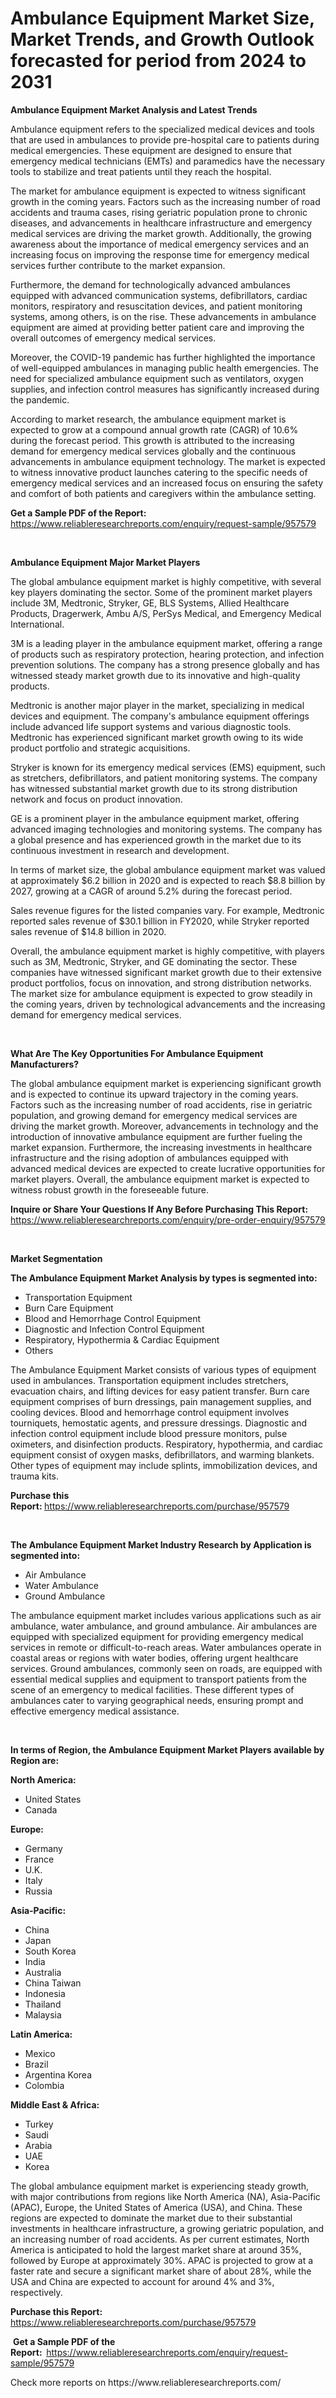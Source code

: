 <p><h1>Ambulance Equipment Market Size, Market Trends, and Growth Outlook forecasted for period from 2024 to 2031</h1></p><p><strong>Ambulance Equipment Market Analysis and Latest Trends</strong></p>
<p><p>Ambulance equipment refers to the specialized medical devices and tools that are used in ambulances to provide pre-hospital care to patients during medical emergencies. These equipment are designed to ensure that emergency medical technicians (EMTs) and paramedics have the necessary tools to stabilize and treat patients until they reach the hospital.</p><p>The market for ambulance equipment is expected to witness significant growth in the coming years. Factors such as the increasing number of road accidents and trauma cases, rising geriatric population prone to chronic diseases, and advancements in healthcare infrastructure and emergency medical services are driving the market growth. Additionally, the growing awareness about the importance of medical emergency services and an increasing focus on improving the response time for emergency medical services further contribute to the market expansion.</p><p>Furthermore, the demand for technologically advanced ambulances equipped with advanced communication systems, defibrillators, cardiac monitors, respiratory and resuscitation devices, and patient monitoring systems, among others, is on the rise. These advancements in ambulance equipment are aimed at providing better patient care and improving the overall outcomes of emergency medical services.</p><p>Moreover, the COVID-19 pandemic has further highlighted the importance of well-equipped ambulances in managing public health emergencies. The need for specialized ambulance equipment such as ventilators, oxygen supplies, and infection control measures has significantly increased during the pandemic.</p><p>According to market research, the ambulance equipment market is expected to grow at a compound annual growth rate (CAGR) of 10.6% during the forecast period. This growth is attributed to the increasing demand for emergency medical services globally and the continuous advancements in ambulance equipment technology. The market is expected to witness innovative product launches catering to the specific needs of emergency medical services and an increased focus on ensuring the safety and comfort of both patients and caregivers within the ambulance setting.</p></p>
<p><strong>Get a Sample PDF of the Report:&nbsp;</strong> <a href="https://www.reliableresearchreports.com/enquiry/request-sample/957579">https://www.reliableresearchreports.com/enquiry/request-sample/957579</a></p>
<p>&nbsp;</p>
<p><strong>Ambulance Equipment Major Market Players</strong></p>
<p><p>The global ambulance equipment market is highly competitive, with several key players dominating the sector. Some of the prominent market players include 3M, Medtronic, Stryker, GE, BLS Systems, Allied Healthcare Products, Dragerwerk, Ambu A/S, PerSys Medical, and Emergency Medical International.</p><p>3M is a leading player in the ambulance equipment market, offering a range of products such as respiratory protection, hearing protection, and infection prevention solutions. The company has a strong presence globally and has witnessed steady market growth due to its innovative and high-quality products.</p><p>Medtronic is another major player in the market, specializing in medical devices and equipment. The company's ambulance equipment offerings include advanced life support systems and various diagnostic tools. Medtronic has experienced significant market growth owing to its wide product portfolio and strategic acquisitions.</p><p>Stryker is known for its emergency medical services (EMS) equipment, such as stretchers, defibrillators, and patient monitoring systems. The company has witnessed substantial market growth due to its strong distribution network and focus on product innovation.</p><p>GE is a prominent player in the ambulance equipment market, offering advanced imaging technologies and monitoring systems. The company has a global presence and has experienced growth in the market due to its continuous investment in research and development.</p><p>In terms of market size, the global ambulance equipment market was valued at approximately $6.2 billion in 2020 and is expected to reach $8.8 billion by 2027, growing at a CAGR of around 5.2% during the forecast period.</p><p>Sales revenue figures for the listed companies vary. For example, Medtronic reported sales revenue of $30.1 billion in FY2020, while Stryker reported sales revenue of $14.8 billion in 2020.</p><p>Overall, the ambulance equipment market is highly competitive, with players such as 3M, Medtronic, Stryker, and GE dominating the sector. These companies have witnessed significant market growth due to their extensive product portfolios, focus on innovation, and strong distribution networks. The market size for ambulance equipment is expected to grow steadily in the coming years, driven by technological advancements and the increasing demand for emergency medical services.</p></p>
<p>&nbsp;</p>
<p><strong>What Are The Key Opportunities For Ambulance Equipment Manufacturers?</strong></p>
<p><p>The global ambulance equipment market is experiencing significant growth and is expected to continue its upward trajectory in the coming years. Factors such as the increasing number of road accidents, rise in geriatric population, and growing demand for emergency medical services are driving the market growth. Moreover, advancements in technology and the introduction of innovative ambulance equipment are further fueling the market expansion. Furthermore, the increasing investments in healthcare infrastructure and the rising adoption of ambulances equipped with advanced medical devices are expected to create lucrative opportunities for market players. Overall, the ambulance equipment market is expected to witness robust growth in the foreseeable future.</p></p>
<p><strong>Inquire or Share Your Questions If Any Before Purchasing This Report:</strong> <a href="https://www.reliableresearchreports.com/enquiry/pre-order-enquiry/957579">https://www.reliableresearchreports.com/enquiry/pre-order-enquiry/957579</a></p>
<p>&nbsp;</p>
<p><strong>Market Segmentation</strong></p>
<p><strong>The Ambulance Equipment Market Analysis by types is segmented into:</strong></p>
<p><ul><li>Transportation Equipment</li><li>Burn Care Equipment</li><li>Blood and Hemorrhage Control Equipment</li><li>Diagnostic and Infection Control Equipment</li><li>Respiratory, Hypothermia & Cardiac Equipment</li><li>Others</li></ul></p>
<p><p>The Ambulance Equipment Market consists of various types of equipment used in ambulances. Transportation equipment includes stretchers, evacuation chairs, and lifting devices for easy patient transfer. Burn care equipment comprises of burn dressings, pain management supplies, and cooling devices. Blood and hemorrhage control equipment involves tourniquets, hemostatic agents, and pressure dressings. Diagnostic and infection control equipment include blood pressure monitors, pulse oximeters, and disinfection products. Respiratory, hypothermia, and cardiac equipment consist of oxygen masks, defibrillators, and warming blankets. Other types of equipment may include splints, immobilization devices, and trauma kits.</p></p>
<p><strong>Purchase this Report:&nbsp;</strong><a href="https://www.reliableresearchreports.com/purchase/957579">https://www.reliableresearchreports.com/purchase/957579</a></p>
<p>&nbsp;</p>
<p><strong>The Ambulance Equipment Market Industry Research by Application is segmented into:</strong></p>
<p><ul><li>Air Ambulance</li><li>Water Ambulance</li><li>Ground Ambulance</li></ul></p>
<p><p>The ambulance equipment market includes various applications such as air ambulance, water ambulance, and ground ambulance. Air ambulances are equipped with specialized equipment for providing emergency medical services in remote or difficult-to-reach areas. Water ambulances operate in coastal areas or regions with water bodies, offering urgent healthcare services. Ground ambulances, commonly seen on roads, are equipped with essential medical supplies and equipment to transport patients from the scene of an emergency to medical facilities. These different types of ambulances cater to varying geographical needs, ensuring prompt and effective emergency medical assistance.</p></p>
<p>&nbsp;</p>
<p><strong>In terms of Region, the Ambulance Equipment Market Players available by Region are:</strong></p>
<p>
    <p> <strong> North America: </strong>
        <ul>
            <li>United States</li>
            <li>Canada</li>
        </ul>
        </p> 
    <p> <strong> Europe: </strong>
        <ul>
            <li>Germany</li>
            <li>France</li>
            <li>U.K.</li>
            <li>Italy</li>
            <li>Russia</li>
        </ul>
        </p> 
    <p> <strong> Asia-Pacific: </strong>
        <ul>
            <li>China</li>
            <li>Japan</li>
            <li>South Korea</li>
            <li>India</li>
            <li>Australia</li>
            <li>China Taiwan</li>
            <li>Indonesia</li>
            <li>Thailand</li>
            <li>Malaysia</li>
        </ul>
        </p> 
    <p> <strong> Latin America: </strong>
        <ul>
            <li>Mexico</li>
            <li>Brazil</li>
            <li>Argentina Korea</li>
            <li>Colombia</li>
        </ul>
        </p> 
    <p> <strong> Middle East & Africa: </strong>
        <ul>
            <li>Turkey</li>
            <li>Saudi</li>
            <li>Arabia</li>
            <li>UAE</li>
            <li>Korea</li>
        </ul>
    </p>
    </p>
<p><p>The global ambulance equipment market is experiencing steady growth, with major contributions from regions like North America (NA), Asia-Pacific (APAC), Europe, the United States of America (USA), and China. These regions are expected to dominate the market due to their substantial investments in healthcare infrastructure, a growing geriatric population, and an increasing number of road accidents. As per current estimates, North America is anticipated to hold the largest market share at around 35%, followed by Europe at approximately 30%. APAC is projected to grow at a faster rate and secure a significant market share of about 28%, while the USA and China are expected to account for around 4% and 3%, respectively.</p></p>
<p><strong>Purchase this Report: </strong><a href="https://www.reliableresearchreports.com/purchase/957579">https://www.reliableresearchreports.com/purchase/957579</a></p>
<p>&nbsp;<strong>Get a Sample PDF of the Report:&nbsp;&nbsp;</strong><a href="https://www.reliableresearchreports.com/enquiry/request-sample/957579">https://www.reliableresearchreports.com/enquiry/request-sample/957579</a></p>
<p><strong></strong></p>
<p>Check more reports on https://www.reliableresearchreports.com/</p>